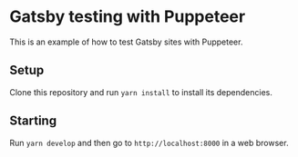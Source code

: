 # Gatsby testing with Puppeteer

This is an example of how to test Gatsby sites with Puppeteer.

## Setup

Clone this repository and run `yarn install` to install its dependencies.

## Starting

Run `yarn develop` and then go to `http://localhost:8000` in a web browser.

